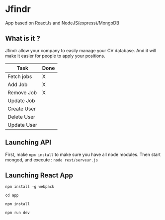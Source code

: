# Jfindr
App based on ReactJs and NodeJS(express)/MongoDB
## What is it ?
Jfindr allow your company to easily manage your CV database. And it will make it easier for people to apply your positions.

| Task          | Done          |
| ------------- | ------------- |
| Fetch jobs    | X             |
| Add Job       | X             |
| Remove Job    | X             |
| Update Job    |               |
| Create User    |              |
| Delete User    |               |
| Update User    |               |

## Launching API
First, make `npm install` to make sure you have all node modules.
Then start mongod, and execute :
`node rest/serveur.js`

## Launching React App
`npm install -g webpack`

`cd app`

`npm install`

`npm run dev`
